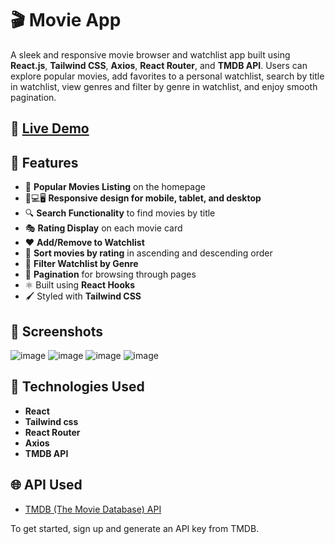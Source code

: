 # 🎬 Movie App 

A sleek and responsive movie browser and watchlist app built using **React.js**, **Tailwind CSS**, **Axios**, **React Router**, and **TMDB API**. Users can explore popular movies, add favorites to a personal watchlist, search by title in watchlist, view genres and filter by genre in watchlist, and enjoy smooth pagination. <br/>

## 🔗 [Live Demo](https://moviewatchlistapplication.netlify.app/)

## 🚀 Features

- 📃 **Popular Movies Listing** on the homepage
- 📱💻🖥️ **Responsive design for mobile, tablet, and desktop**
- 🔍 **Search Functionality** to find movies by title
- 🎭 **Rating Display** on each movie card
- ❤️ **Add/Remove to Watchlist**
- 🔢 **Sort movies by rating** in ascending and descending order
- 🎯 **Filter Watchlist by Genre**
- 🔄 **Pagination** for browsing through pages
- ⚛️ Built using **React Hooks**
- 🖌️ Styled with **Tailwind CSS**

## 📸 Screenshots

![image](https://github.com/user-attachments/assets/e3ab5b43-4488-49c9-bb0a-0a9f2e0855e8)
![image](https://github.com/user-attachments/assets/b1c0e58a-4aed-472b-90bb-f52c0ba01435)
![image](https://github.com/user-attachments/assets/7cb50392-26b2-4d39-a7dc-f2d165bbb5ee)
![image](https://github.com/user-attachments/assets/f0111e41-27f8-4389-8c0d-7ab576dce944)

## 🔧 Technologies Used

- **React** 
- **Tailwind css** 
- **React Router**
- **Axios**
- **TMDB API**

## 🌐 API Used

- [TMDB (The Movie Database) API](https://developer.themoviedb.org/docs/getting-started)

To get started, sign up and generate an API key from TMDB.
